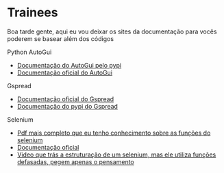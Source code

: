 # Trainees

Boa tarde gente, aqui eu vou deixar os sites da documentação para vocês poderem se basear além dos códigos

Python AutoGui
- <a href="https://pypi.org/project/PyAutoGUI/">Documentação do AutoGui pelo pypi</a>
- <a href="https://pyautogui.readthedocs.io/en/latest/install.html">Documentação oficial do AutoGui</a>

Gspread
- <a href="https://docs.gspread.org/en/v5.6.1/">Documentação oficial do Gspread</a>
- <a href="https://pypi.org/project/gspread/">Documentação do pypi do Gspread</a>

Selenium
- <a href="https://readthedocs.org/projects/selenium-python/downloads/pdf/latest/">Pdf mais completo que eu tenho conhecimento sobre as funções do selenium</a>
- <a href="https://pypi.org/project/selenium/">Documentação oficial</a>
- <a href="https://www.youtube.com/watch?v=H6D8EFSGml0&t=1s">Video que trás a estruturação de um selenium, mas ele utiliza funções defasadas, pegem apenas o pensamento</a>

